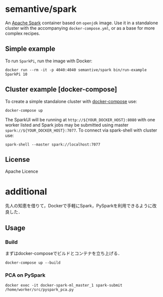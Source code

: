 # semantive/spark

An [Apache Spark](http://spark.apache.org) container based on `openjdk` image. Use it in a standalone cluster with the accompanying `docker-compose.yml`, or as a base for more complex recipes.

## Simple example

To run `SparkPi`, run the image with Docker:

    docker run --rm -it -p 4040:4040 semantive/spark bin/run-example SparkPi 10

## Cluster example [docker-compose]

To create a simple standalone cluster with [docker-compose](http://docs.docker.com/compose) use:

    docker-compose up

The SparkUI will be running at `http://${YOUR_DOCKER_HOST}:8080` with one worker listed and Spark jobs may be submitted using master `spark://${YOUR_DOCKER_HOST}:7077`. To connect via spark-shell with cluster use:

    spark-shell --master spark://localhost:7077

## License

Apache Licence


# additional

先人の知恵を借りて，Dockerで手軽にSpark，PySparkを利用できるように改良した．

## Usage

### Build

まずはdocker-composeでビルドとコンテナを立ち上げる．

``` shell
docker-compose up --build
```

### PCA on PySpark

``` shell
docker exec -it docker-spark-ml_master_1 spark-submit /home/worker/src/pyspark_pca.py
```
